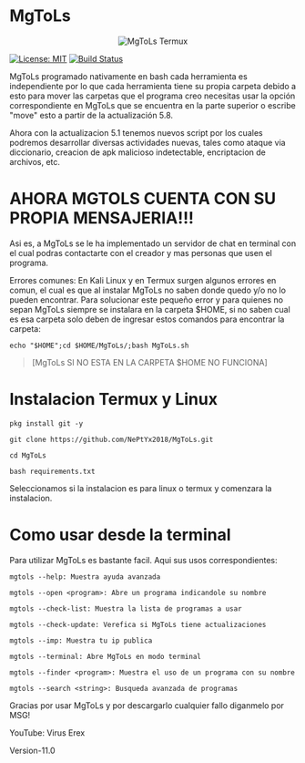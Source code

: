 # MgToLs

<center>
<img src="https://xbzsfz6z5afc8ux1oyxqmq-on.drv.tw/banner.png" alt="MgToLs Termux"/>
</center>

[![License: MIT](https://img.shields.io/badge/License-MIT-green.svg)](https://opensource.org/licenses/MIT) [![Build Status](https://circleci.com/gh/unlock-protocol/unlock.svg?style=svg)](https://circleci.com/gh/unlock-protocol/unlock)

MgToLs programado nativamente en bash cada herramienta es independiente
por lo que cada herramienta tiene su propia carpeta debido a esto para mover
las carpetas que el programa creo necesitas usar la opción 
correspondiente en MgToLs que se encuentra en la parte superior o escribe "move" 
esto a partir de la actualización 5.8.

Ahora con la actualizacion 5.1 tenemos nuevos script por los cuales podremos
desarrollar diversas actividades nuevas, tales como ataque via diccionario, creacion de
apk malicioso indetectable, encriptacion de archivos, etc.

# AHORA MGTOLS CUENTA CON SU PROPIA MENSAJERIA!!!

Asi es, a MgToLs se le ha implementado un servidor de chat en terminal con el
cual podras contactarte con el creador y mas personas que usen el programa.

Errores comunes: En Kali Linux y en Termux surgen algunos errores en comun, el cual es
que al instalar MgToLs no saben donde quedo y/o no lo pueden encontrar. Para solucionar este
pequeño error y para quienes no sepan MgToLs siempre se instalara en la carpeta $HOME, si no
saben cual es esa carpeta solo deben de ingresar estos comandos para encontrar la carpeta:
```
echo "$HOME";cd $HOME/MgToLs/;bash MgToLs.sh
```


> [MgToLs SI NO ESTA EN LA CARPETA $HOME NO FUNCIONA]


# Instalacion Termux y Linux
```
pkg install git -y

git clone https://github.com/NePtYx2018/MgToLs.git

cd MgToLs

bash requirements.txt
```
Seleccionamos si la instalacion es para linux o termux y comenzara la instalacion.

# Como usar desde la terminal

Para utilizar MgToLs es bastante facil. Aqui sus usos correspondientes:

```
mgtols --help: Muestra ayuda avanzada

mgtols --open <program>: Abre un programa indicandole su nombre

mgtols --check-list: Muestra la lista de programas a usar

mgtols --check-update: Verefica si MgToLs tiene actualizaciones

mgtols --imp: Muestra tu ip publica

mgtols --terminal: Abre MgToLs en modo terminal

mgtols --finder <program>: Muestra el uso de un programa con su nombre

mgtols --search <string>: Busqueda avanzada de programas
```
Gracias por usar MgToLs y por descargarlo cualquier fallo diganmelo por MSG!

YouTube: Virus Erex

Version-11.0

